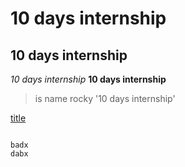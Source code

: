 # 10 days internship
 ## 10 days internship ##
*10 days internship*
**10 days internship**
>is name rocky
'10 days internship'

[title](https:www.10daysinternship.com)


```

badx
dabx
